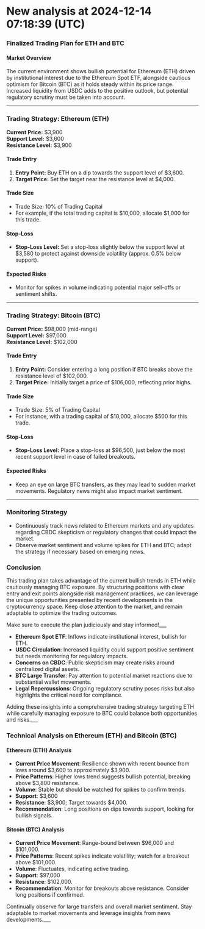 # New analysis at 2024-12-14 07:18:39 (UTC)

### **Finalized Trading Plan for ETH and BTC**

#### **Market Overview**
The current environment shows bullish potential for Ethereum (ETH) driven by institutional interest due to the Ethereum Spot ETF, alongside cautious optimism for Bitcoin (BTC) as it holds steady within its price range. Increased liquidity from USDC adds to the positive outlook, but potential regulatory scrutiny must be taken into account.

---

### **Trading Strategy: Ethereum (ETH)**

**Current Price:** $3,900  
**Support Level:** $3,600  
**Resistance Level:** $3,900  

#### **Trade Entry**
1. **Entry Point:** Buy ETH on a dip towards the support level of $3,600.
2. **Target Price:** Set the target near the resistance level at $4,000.

#### **Trade Size**
- Trade Size: 10% of Trading Capital
- For example, if the total trading capital is $10,000, allocate $1,000 for this trade.

#### **Stop-Loss**
- **Stop-Loss Level:** Set a stop-loss slightly below the support level at $3,580 to protect against downside volatility (approx. 0.5% below support).

#### **Expected Risks**
- Monitor for spikes in volume indicating potential major sell-offs or sentiment shifts.

---

### **Trading Strategy: Bitcoin (BTC)**

**Current Price:** $98,000 (mid-range)  
**Support Level:** $97,000  
**Resistance Level:** $102,000  

#### **Trade Entry**
1. **Entry Point:** Consider entering a long position if BTC breaks above the resistance level of $102,000.
2. **Target Price:** Initially target a price of $106,000, reflecting prior highs.

#### **Trade Size**
- Trade Size: 5% of Trading Capital
- For instance, with a trading capital of $10,000, allocate $500 for this trade.

#### **Stop-Loss**
- **Stop-Loss Level:** Place a stop-loss at $96,500, just below the most recent support level in case of failed breakouts.

#### **Expected Risks**
- Keep an eye on large BTC transfers, as they may lead to sudden market movements. Regulatory news might also impact market sentiment.

---

### **Monitoring Strategy**
- Continuously track news related to Ethereum markets and any updates regarding CBDC skepticism or regulatory changes that could impact the market.
- Observe market sentiment and volume spikes for ETH and BTC; adapt the strategy if necessary based on emerging news.

### **Conclusion**
This trading plan takes advantage of the current bullish trends in ETH while cautiously managing BTC exposure. By structuring positions with clear entry and exit points alongside risk management practices, we can leverage the unique opportunities presented by recent developments in the cryptocurrency space. Keep close attention to the market, and remain adaptable to optimize the trading outcomes. 

Make sure to execute the plan judiciously and stay informed!___

- **Ethereum Spot ETF**: Inflows indicate institutional interest, bullish for ETH. 
- **USDC Circulation**: Increased liquidity could support positive sentiment but needs monitoring for regulatory impacts.
- **Concerns on CBDC**: Public skepticism may create risks around centralized digital assets.
- **BTC Large Transfer**: Pay attention to potential market reactions due to substantial wallet movements.
- **Legal Repercussions**: Ongoing regulatory scrutiny poses risks but also highlights the critical need for compliance.

Adding these insights into a comprehensive trading strategy targeting ETH while carefully managing exposure to BTC could balance both opportunities and risks.___

### **Technical Analysis on Ethereum (ETH) and Bitcoin (BTC)**

#### **Ethereum (ETH) Analysis**
- **Current Price Movement**: Resilience shown with recent bounce from lows around $3,600 to approximately $3,900.
- **Price Patterns**: Higher lows trend suggests bullish potential, breaking above $3,800 resistance.
- **Volume**: Stable but should be watched for spikes to confirm trends.
- **Support**: $3,600
- **Resistance**: $3,900; Target towards $4,000.
- **Recommendation**: Long positions on dips towards support, looking for bullish signals.

#### **Bitcoin (BTC) Analysis**
- **Current Price Movement**: Range-bound between $96,000 and $101,000.
- **Price Patterns**: Recent spikes indicate volatility; watch for a breakout above $101,000.
- **Volume**: Fluctuates, indicating active trading.
- **Support**: $97,000
- **Resistance**: $102,000.
- **Recommendation**: Monitor for breakouts above resistance. Consider long positions if confirmed. 

Continually observe for large transfers and overall market sentiment. Stay adaptable to market movements and leverage insights from news developments.___

